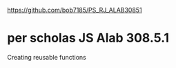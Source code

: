 https://github.com/bob7185/PS_RJ_ALAB30851
# per scholas JS Alab 308.5.1

 Creating reusable functions

